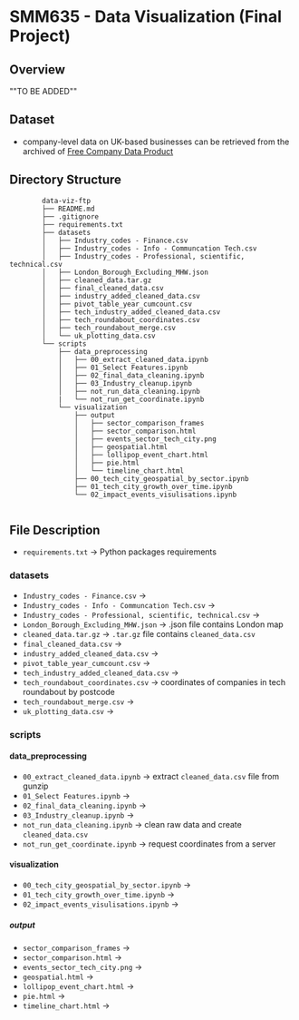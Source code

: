 # **SMM635 - Data Visualization (Final Project)**

## **Overview**
""TO BE ADDED""

## **Dataset**
- company-level data on UK-based businesses can be retrieved from the archived of [Free Company Data Product](http://download.companieshouse.gov.uk/en_output.html)

## **Directory Structure**

```
        data-viz-ftp
        ├── README.md
        ├── .gitignore
        ├── requirements.txt
        ├── datasets
        │   ├── Industry_codes - Finance.csv
        │   ├── Industry_codes - Info - Communcation Tech.csv
        │   ├── Industry_codes - Professional, scientific, technical.csv
        │   ├── London_Borough_Excluding_MHW.json
        │   ├── cleaned_data.tar.gz
        │   ├── final_cleaned_data.csv
        │   ├── industry_added_cleaned_data.csv
        │   ├── pivot_table_year_cumcount.csv
        │   ├── tech_industry_added_cleaned_data.csv
        │   ├── tech_roundabout_coordinates.csv
        │   ├── tech_roundabout_merge.csv
        │   └── uk_plotting_data.csv
        └── scripts
            ├── data_preprocessing
            │   ├── 00_extract_cleaned_data.ipynb
            │   ├── 01_Select Features.ipynb
            │   ├── 02_final_data_cleaning.ipynb
            │   ├── 03_Industry_cleanup.ipynb
            │   ├── not_run_data_cleaning.ipynb
            |   └── not_run_get_coordinate.ipynb
            └── visualization
                ├── output
                │   ├── sector_comparison_frames
                │   ├── sector_comparison.html
                │   ├── events_sector_tech_city.png
                │   ├── geospatial.html
                │   ├── lollipop_event_chart.html
                │   ├── pie.html
                │   └── timeline_chart.html
                ├── 00_tech_city_geospatial_by_sector.ipynb
                ├── 01_tech_city_growth_over_time.ipynb
                └── 02_impact_events_visulisations.ipynb
                
```

## File Description
-   `requirements.txt` -> Python packages requirements

### datasets
-   `Industry_codes - Finance.csv` -> 
-   `Industry_codes - Info - Communcation Tech.csv` -> 
-   `Industry_codes - Professional, scientific, technical.csv` ->
-   `London_Borough_Excluding_MHW.json` -> .json file contains London map
-   `cleaned_data.tar.gz` -> `.tar.gz` file contains `cleaned_data.csv`
-   `final_cleaned_data.csv` -> 
-   `industry_added_cleaned_data.csv` -> 
-   `pivot_table_year_cumcount.csv` -> 
-   `tech_industry_added_cleaned_data.csv` -> 
-   `tech_roundabout_coordinates.csv` -> coordinates of companies in tech roundabout by postcode
-   `tech_roundabout_merge.csv` -> 
-   `uk_plotting_data.csv` -> 

### scripts
#### data_preprocessing
-   `00_extract_cleaned_data.ipynb` -> extract `cleaned_data.csv` file from gunzip
-   `01_Select Features.ipynb` -> 
-   `02_final_data_cleaning.ipynb` ->  
-   `03_Industry_cleanup.ipynb` ->  
-   `not_run_data_cleaning.ipynb` ->  clean raw data and create `cleaned_data.csv`
-   `not_run_get_coordinate.ipynb` -> request coordinates from a server


#### visualization
-   `00_tech_city_geospatial_by_sector.ipynb` -> 
-   `01_tech_city_growth_over_time.ipynb` -> 
-   `02_impact_events_visulisations.ipynb` -> 

##### output
-   `sector_comparison_frames` -> 
-   `sector_comparison.html` -> 
-   `events_sector_tech_city.png` -> 
-   `geospatial.html` -> 
-   `lollipop_event_chart.html` -> 
-   `pie.html` -> 
-   `timeline_chart.html` -> 


